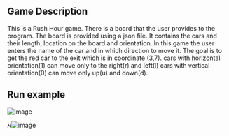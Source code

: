 ## Game Description
This is a Rush Hour game.
There is a board that the user provides to the program. The board is provided using a json file. It contains the cars and their length, location on the board and orientation.
In this game the user enters the name of the car and in which direction to move it. 
The goal is to get the red car to the exit which is in coordinate (3,7).
cars with horizontal orientation(1) can move only to the right(r) and left(l)
cars with vertical orientation(0) can move only up(u) and down(d).

## Run example
![image](https://github.com/lioraVes/Intro-to-CS/assets/135438143/2eefa794-d49c-44ae-9ba6-ec70e11c76b0)

א![image](https://github.com/lioraVes/Intro-to-CS/assets/135438143/b1743d98-0d01-46c7-9936-8eaacaa36bc9)
